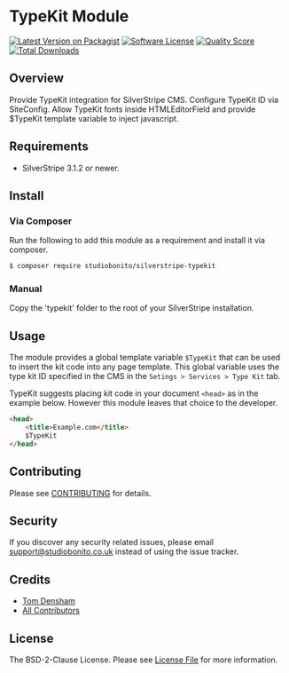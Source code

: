 # TypeKit Module

[![Latest Version on Packagist][ico-version]][link-packagist]
[![Software License][ico-license]](LICENSE.md)
[![Quality Score][ico-code-quality]][link-code-quality]
[![Total Downloads][ico-downloads]][link-downloads]

## Overview

Provide TypeKit integration for SilverStripe CMS. Configure TypeKit ID via SiteConfig.
Allow TypeKit fonts inside HTMLEditorField and provide $TypeKit template variable to inject javascript.

## Requirements

- SilverStripe 3.1.2 or newer.

## Install

### Via Composer

Run the following to add this module as a requirement and install it via composer.

``` bash
$ composer require studiobonito/silverstripe-typekit
```

### Manual

Copy the 'typekit' folder to the root of your SilverStripe installation.

## Usage

The module provides a global template variable `$TypeKit` that can be used to insert the kit code into any
page template. This global variable uses the type kit ID specified in the CMS in the `Setings > Services > Type Kit` tab.

TypeKit suggests placing kit code in your document `<head>` as in the example below. However this module leaves that
choice to the developer.

``` html
<head>
    <title>Example.com</title>
    $TypeKit
</head>
```

## Contributing

Please see [CONTRIBUTING](CONTRIBUTING.md) for details.

## Security

If you discover any security related issues, please email support@studiobonito.co.uk instead of using the issue tracker.

## Credits

- [Tom Densham][link-author]
- [All Contributors][link-contributors]

## License

The BSD-2-Clause License. Please see [License File](LICENSE.md) for more information.

[ico-version]: https://img.shields.io/packagist/v/studiobonito/silverstripe-typekit.svg?style=flat-square
[ico-license]: https://img.shields.io/badge/license-BSD-brightgreen.svg?style=flat-square
[ico-code-quality]: https://img.shields.io/scrutinizer/g/studiobonito/silverstripe-typekit.svg?style=flat-square
[ico-downloads]: https://img.shields.io/packagist/dt/studiobonito/silverstripe-typekit.svg?style=flat-square

[link-packagist]: https://packagist.org/packages/studiobonito/silverstripe-typekit
[link-code-quality]: https://scrutinizer-ci.com/g/studiobonito/silverstripe-typekit
[link-downloads]: https://packagist.org/packages/studiobonito/silverstripe-typekit
[link-author]: https://github.com/nedmas
[link-contributors]: ../../contributors